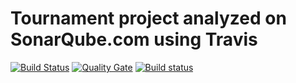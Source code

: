 # Tournament project analyzed on SonarQube.com using Travis
[![Build Status](https://travis-ci.org/idriss92/tournament.svg?branch=master)](https://travis-ci.org/idriss92/tournament) [![Quality Gate](https://sonarqube.com/api/badges/gate?key=tournamentKey)](https://sonarqube.com/dashboard/index/tournamentKey)
[![Build status](https://ci.appveyor.com/api/projects/status/096qk7tg8te5l80f?svg=true)](https://ci.appveyor.com/project/idriss92/tournament)